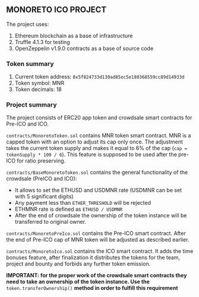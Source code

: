 ## MONORETO ICO PROJECT

The project uses:
1. Ethereum blockchain as a base of infrastructure
2. Truffle 4.1.3 for testing
3. OpenZeppelin v1.9.0 contracts as a base of source code

### Token summary
1. Current token address: `0x5f824733d130ad85ec5e180368559cc89d14933d`
2. Token symbol: MNR
3. Token decimals: 18

### Project summary
The project consists of ERC20 app token and crowdsale smart contracts for Pre-ICO and ICO.

`contracts/MonoretoToken.sol` contains MNR token smart contract. MNR is a capped token with an option to adjust its cap only once. The adjustment takes the current token supply and makes it equal to 6% of the cap (`cap = tokenSupply * 100 / 6`). This feature is supposed to be used after the pre-ICO for ratio preserving.

`contracts/BaseMonoretoToken.sol` contains the general functionality of the crowdsale (PreICO and ICO):
* It allows to set the ETHUSD and USDMNR rate (USDMNR can be set with 5 significant digits)
* Any payment less than `ETHER_THRESHOLD` will be rejected
* ETHMNR rate is defined as `ETHUSD / USDMNR`
* After the end of crowdsale the ownership of the token instance will be transferred to original owner.

`contracts/MonoretoPreIco.sol` contains the Pre-ICO smart contract. After the end of Pre-ICO cap of MNR token will be adjusted as described earlier.

`contracts/MonoretoIco.sol` contains the ICO smart contract. It adds the time bonuses feature, after finalization it distributes the tokens for the team, project and bounty and forbids any further token emission.

**IMPORTANT: for the proper work of the crowdsale smart contracts they need to take an ownership of the token instance. Use the** `token.transferOwnership()` **method in order to fulfill this requirement**
